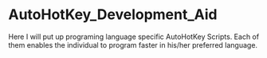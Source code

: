 # AutoHotKey_Development_Aid
Here I will put up programing language specific AutoHotKey Scripts. Each of them enables the individual to program faster in his/her preferred language.
